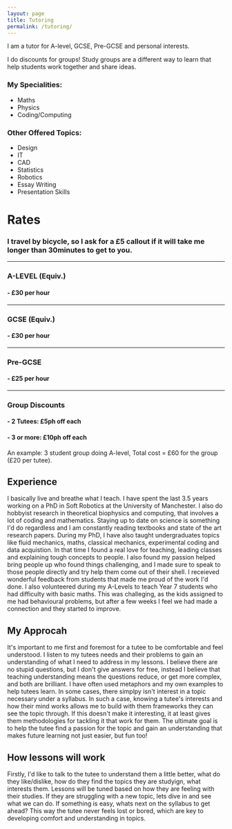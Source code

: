 ```yaml
---
layout: page
title: Tutoring
permalink: /tutoring/
---
```


I am a tutor for A-level, GCSE, Pre-GCSE and personal interests.

I do discounts for groups! Study groups are a different way to learn that help students work together and share ideas.

### My Specialities:
- Maths
- Physics
- Coding/Computing

### Other Offered Topics:
- Design
- IT
- CAD
- Statistics
- Robotics
- Essay Writing
- Presentation Skills

# Rates

### I travel by bicycle, so I ask for a **£5** callout if it will take me longer than 30minutes to get to you.  
------------------------------
### A-LEVEL (Equiv.)
#### - £30 per hour
------------------------------
### GCSE (Equiv.)
#### - £30 per hour
------------------------------
### Pre-GCSE 
#### - £25 per hour
------------------------------
### Group Discounts
#### - 2 Tutees: £5ph off each
#### - 3 or more: £10ph off each
An example: 3 student group doing A-level, Total cost = £60 for the group (£20 per tutee). 


## Experience
I basically live and breathe what I teach. I have spent the last 3.5 years working on a PhD in Soft Robotics at the University of Manchester. I also do hobbyist research in theoretical biophysics and computing, that involves a lot of coding and mathematics. Staying up to date on science is something I'd do regardless and I am constantly reading textbooks and state of the art research papers. 
During my PhD, I have also taught undergraduates topics like fluid mechanics, maths, classical mechanics, experimental coding and data acquistion. In that time I found a real love for teaching, leading classes and explaining tough concepts to people. I also found my passion helped bring people up who found things challenging, and I made sure to speak to those people directly and try help them come out of their shell. I receieved wonderful feedback from students that made me proud of the work I'd done. 
I also volunteered during my A-Levels to teach Year 7 students who had difficulty with basic maths. This was challeging, as the kids assigned to me had behavioural problems, but after a few weeks I feel we had made a connection and they started to improve. 

## My Approcah
It's important to me first and foremost for a tutee to be comfortable and feel understood. I listen to my tutees needs and their problems to gain an understanding of what I need to address in my lessons. I believe there are no stupid questions, but I don't give answers for free, instead I believe that teaching understanding means the questions reduce, or get more complex, and both are brilliant. I have often used metaphors and my own examples to help tutees learn. In some cases, there simplpy isn't interest in a topic necessary under a syllabus. In such a case, knowing a tutee's interests and how their mind works allows me to build with them frameworks they can see the topic through. If this doesn't make it interesting, it at least gives them methodologies for tackling it that work for them. The ultimate goal is to help the tutee find a passion for the topic and gain an understanding that makes future learning not just easier, but fun too! 

## How lessons will work
Firstly, I'd like to talk to the tutee to understand them a little better, what do they like/dislike, how do they find the topics they are studyign, what interests them. Lessons will be tuned based on how they are feeling with their studies. If they are struggling with a new topic, lets dive in and see what we can do. If something is easy, whats next on the syllabus to get ahead? This way the tutee never feels lost or bored, which are key to developing comfort and understanding in topics. 

